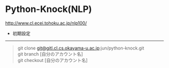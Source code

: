 Python-Knock(NLP)
=========================
http://www.cl.ecei.tohoku.ac.jp/nlp100/


* 初期設定
---------
> git clone git@gitl.cl.cs.okayama-u.ac.jp:jun/python-knock.git  
> git branch [自分のアカウント名]  
> git checkout [自分のアカウント名]  